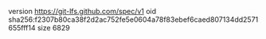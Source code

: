 version https://git-lfs.github.com/spec/v1
oid sha256:f2307b80ca38f2d2ac752fe5e0604a78f83ebef6caed807134dd2571655fff14
size 6829
